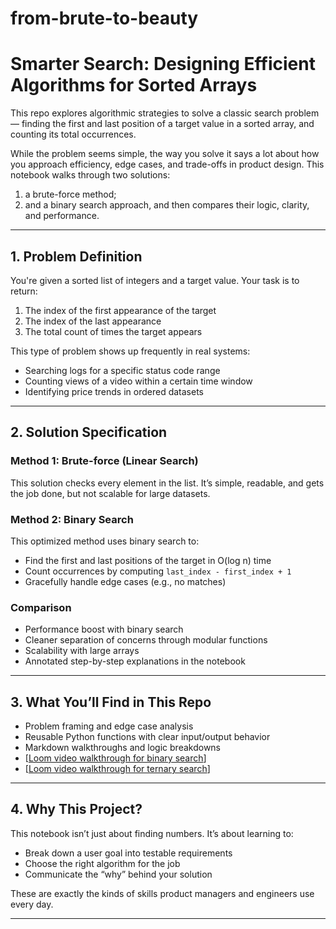 # from-brute-to-beauty

# Smarter Search: Designing Efficient Algorithms for Sorted Arrays 

This repo explores algorithmic strategies to solve a classic search problem — finding the first and last position of a target value in a sorted array, and counting its total occurrences.

While the problem seems simple, the way you solve it says a lot about how you approach efficiency, edge cases, and trade-offs in product design. This notebook walks through two solutions:
1. a brute-force method;
2. and a binary search approach,
and then compares their logic, clarity, and performance.

---

## 1. Problem Definition

You're given a sorted list of integers and a target value. Your task is to return:

1. The index of the first appearance of the target
2. The index of the last appearance
3. The total count of times the target appears

This type of problem shows up frequently in real systems:
- Searching logs for a specific status code range
- Counting views of a video within a certain time window
- Identifying price trends in ordered datasets

---

## 2. Solution Specification

### Method 1: Brute-force (Linear Search)
This solution checks every element in the list. It’s simple, readable, and gets the job done, but not scalable for large datasets.

### Method 2: Binary Search
This optimized method uses binary search to:
- Find the first and last positions of the target in O(log n) time
- Count occurrences by computing `last_index - first_index + 1`
- Gracefully handle edge cases (e.g., no matches)

### Comparison
- Performance boost with binary search
- Cleaner separation of concerns through modular functions
- Scalability with large arrays
- Annotated step-by-step explanations in the notebook

---

## 3. What You’ll Find in This Repo

- Problem framing and edge case analysis
- Reusable Python functions with clear input/output behavior
- Markdown walkthroughs and logic breakdowns
- [[Loom video walkthrough for binary search](https://www.loom.com/share/43c458b8616b4f6bb3ab758afe59f884?sid=558ff883-7616-4b2d-a8b7-16f5c4c61615)]
- [[Loom video walkthrough for ternary search](https://www.loom.com/share/82deb6dade1e41b29b0c96607f7ce814?sid=519ec03a-865d-41e7-985b-af5b476e7269)]

---

## 4. Why This Project?

This notebook isn’t just about finding numbers. It’s about learning to:
- Break down a user goal into testable requirements
- Choose the right algorithm for the job
- Communicate the “why” behind your solution

These are exactly the kinds of skills product managers and engineers use every day.

---

